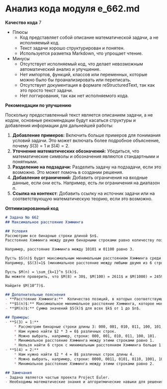 # Анализ кода модуля e_662.md

**Качество кода**
7
-  Плюсы
     -  Код представляет собой описание математической задачи, а не исполняемый код.
     -  Текст задачи хорошо структурирован и понятен.
     -  Используется разметка Markdown, что упрощает чтение.
-  Минусы
    -  Отсутствует исполняемый код, что делает невозможным автоматический анализ и улучшение.
    -  Нет импортов, функций, классов или переменных, которые можно было бы проанализировать или переписать.
    -  Отсутствует документация в формате reStructuredText, так как это просто текст задачи.
    -  Нет логгирования, так как нет исполняемого кода.

**Рекомендации по улучшению**

Поскольку предоставленный текст является описанием задачи, а не кодом, основные рекомендации будут касаться структуры и добавления информации для дальнейшей работы:

1.  **Добавление примеров:** Включить больше примеров для понимания условий задачи. Это может включать более подробное объяснение, почему $S(3)=1$ и $S(4)=2$.
2.  **Уточнение математических обозначений:**  Убедиться, что математические символы и обозначения являются стандартными и понятными.
3.  **Разделение на подзадачи:**  Разделить задачу на подзадачи, если это возможно. Это может помочь в создании решения.
4.  **Добавление ограничений:** Добавить ограничения на входные данные, если они есть. Например, есть ли ограничения на диапазон $n$.
5.  **Ссылка на контекст**:  Добавить ссылку на источник задачи или на соответствующую математическую теорию, если это возможно.

**Оптимизированный код**
```markdown
# Задача No 662
## Максимальное расстояние Хэмминга

## Условия
Рассмотрим все бинарные строки длиной $n$.
Расстояние Хэмминга между двумя бинарными строками равно количеству позиций, в которых эти строки отличаются.

Например, расстояние Хэмминга между 10101 и 01100 равно 3.

Пусть $S(n)$ будет максимальным минимальным расстоянием Хэмминга среди всех наборов из $2n$ различных бинарных строк длины $n$.
Например, $S(3)=1$ (минимальное расстояние между любыми двумя из 6 строк равно 1, можно выбрать 2 строки 000 и 001), и $S(4)=2$ (минимальное расстояние между любыми двумя из 8 строк равно 2, можно выбрать 2 строки 0000 и 0011).

Пусть $M(n) = \sum_{k=1}^n S(k)$.
Вы можете проверить, что $M(8) = 30$, $M(100) = 2611$ и $M(1000) = 245910$.

Найдите $M(10^7)$.

## Дополнительные пояснения
- **Расстояние Хэмминга:**  Количество позиций, в которых соответствующие символы в двух строках отличаются.
- **$S(n)$:** Максимальное минимальное расстояние Хэмминга, которое можно получить среди всех наборов из $2n$ бинарных строк длины $n$. Это означает, что необходимо найти такое множество из $2n$ строк, для которых минимальное расстояние Хэмминга между любыми двумя строками в этом наборе будет как можно больше.
- **$M(n)$:** Сумма значений $S(k)$ для всех $k$ от 1 до $n$.

## Примеры:
- **S(3) = 1:**  
    * Рассмотрим бинарные строки длины 3: 000, 001, 010, 011, 100, 101, 110, 111.
    * Нам нужно найти $2 * 3 = 6$ различных строк.
    * Можно выбрать, например, строки: 000, 001, 010, 011, 100, 101.
    * Минимальное расстояние Хэмминга между этими строками равно 1.
    * Нельзя найти 6 строк с минимальным расстоянием Хэмминга больше 1.
- **S(4) = 2:**  
    * Нам нужно найти $2 * 4 = 8$ различных строк длины 4.
    * Можно выбрать, например, строки: 0000, 0011, 0101, 0110, 1001, 1010, 1100, 1111.
    * Минимальное расстояние Хэмминга между этими строками равно 2.

## Замечания
- Задача является частью проекта Project Euler.
- Необходимы математические знания и алгоритмические навыки для решения.
```